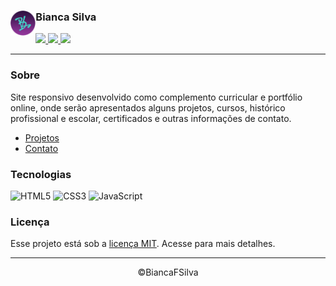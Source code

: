 <div class="row">
    <img align="left" width="8%" src="./img/icones/logo.png"></img>
    <h3> Bianca Silva </h3>
    <p>
        <a href="https://www.linkedin.com/in/biancafsilva"> <img src="https://img.shields.io/badge/LinkedIn-0077B5?style=for-the-badge&logo=linkedin&logoColor=white"/> </a> 
        <a href="mailto:biancaflorianodasilva@gmail.com"> <img src="https://img.shields.io/badge/Gmail-D14836?style=for-the-badge&logo=gmail&logoColor=white"/> </a>
        <a href="https://www.behance.net/biancafsilva"> <img src="https://img.shields.io/badge/Behance-053EFF?style=for-the-badge&logo=behance&logoColor=white"/> </a> 
    </p>
</div>

---

### Sobre
Site responsivo desenvolvido como complemento curricular e portfólio online, onde serão apresentados alguns projetos, cursos, histórico profissional e escolar, certificados e outras informações de contato.

 - [Projetos](https://biancafsilva.github.io/Site/#projeto) 
 - [Contato](https://biancafsilva.github.io/Site/#contato)

### Tecnologias
<p>
    <img alt="HTML5" src="https://img.shields.io/badge/html5-%23E34F26.svg?style=for-the-badge&logo=html5&logoColor=white">
    <img alt="CSS3" src="https://img.shields.io/badge/css3-%231572B6.svg?style=for-the-badge&logo=css3&logoColor=white">
    <img alt="JavaScript" src="https://img.shields.io/badge/javascript-%23323330.svg?style=for-the-badge&logo=javascript&logoColor=%23F7DF1E">
</p>

### Licença
Esse projeto está sob a [licença MIT](LICENSE). Acesse para mais detalhes.
  
---

<p align="center"> ©BiancaFSilva </p>
